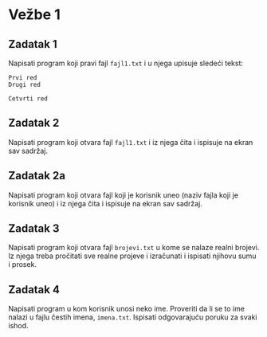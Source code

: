 # Vežbe 1

## Zadatak 1

Napisati program koji pravi fajl `fajl1.txt` i u njega upisuje sledeći tekst:
```
Prvi red
Drugi red

Cetvrti red
```

## Zadatak 2

Napisati program koji otvara fajl `fajl1.txt` i iz njega čita i ispisuje na ekran sav sadržaj.

## Zadatak 2a

Napisati program koji otvara fajl koji je korisnik uneo (naziv fajla koji je korisnik uneo) i iz njega čita i ispisuje na ekran sav sadržaj.

## Zadatak 3

Napisati program koji otvara fajl `brojevi.txt` u kome se nalaze realni brojevi. Iz njega treba pročitati sve realne projeve i izračunati i ispisati njihovu sumu i prosek.

## Zadatak 4

Napisati program u kom korisnik unosi neko ime. Proveriti da li se to ime nalazi u fajlu čestih imena, `imena.txt`. Ispisati odgovarajuću poruku za svaki ishod.
